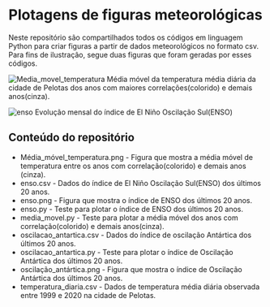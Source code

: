 # Plotagens de figuras meteorológicas

Neste repositório são compartilhados todos os códigos em linguagem Python para criar figuras a partir de dados meteorológicos no formato csv. Para fins de ilustração, segue duas figuras que foram geradas por esses códigos.

![Media_movel_temperatura](https://user-images.githubusercontent.com/80546143/167489446-c5f62fd5-a867-439f-af57-249b6b6b042d.png)
Média móvel da temperatura média diária da cidade de Pelotas dos anos com maiores correlações(colorido) e demais anos(cinza).

![enso](https://user-images.githubusercontent.com/80546143/155849220-3a01d92f-a002-4dc9-886a-8c21a81f7684.png)
Evolução mensal do índice de El Niño Oscilação Sul(ENSO)

## Conteúdo do repositório
+ Média_móvel_temperatura.png - Figura que mostra a média móvel de temperatura entre os anos com correlação(colorido) e demais anos (cinza).
+ enso.csv - Dados do índice de El Niño Oscilação Sul(ENSO) dos últimos 20 anos.
+ enso.png - Figura que mostra o índice de ENSO dos últimos 20 anos.
+ enso.py - Teste para plotar o índice de ENSO dos últimos 20 anos.
+ media_movel.py - Teste para plotar a média móvel dos anos com correlação(colorido) e demais anos(cinza).
+ oscilacao_antartica.csv - Dados do índice de oscilação Antártica dos últimos 20 anos.
+ oscilacao_antartica.py - Teste para plotar o índice de Oscilação Antártica dos últimos 20 anos.
+ oscilação_antártica.png - Figura que mostra o índice de Oscilação Antártica dos últimos 20 anos.
+ temperatura_diaria.csv - Dados de temperatura média diária observada entre 1999 e 2020 na cidade de Pelotas.
